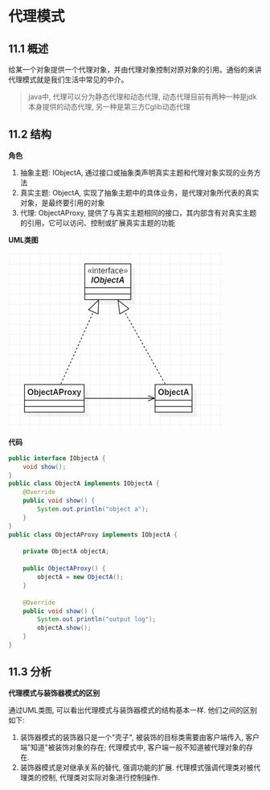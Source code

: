 # 代理模式

## 11.1 概述

给某一个对象提供一个代理对象，并由代理对象控制对原对象的引用。通俗的来讲代理模式就是我们生活中常见的中介。

> java中, 代理可以分为静态代理和动态代理, 动态代理目前有两种一种是jdk本身提供的动态代理, 另一种是第三方Cglib动态代理

## 11.2 结构

**角色**
1. 抽象主题: IObjectA, 通过接口或抽象类声明真实主题和代理对象实现的业务方法
2. 真实主题: ObjectA, 实现了抽象主题中的具体业务，是代理对象所代表的真实对象，是最终要引用的对象
3. 代理: ObjectAProxy, 提供了与真实主题相同的接口，其内部含有对真实主题的引用，它可以访问、控制或扩展真实主题的功能

**UML类图**

![image](img/proxy.png)

**代码**

```java
public interface IObjectA {
    void show();
}
public class ObjectA implements IObjectA {
    @Override
    public void show() {
        System.out.println("object a");
    }
}
public class ObjectAProxy implements IObjectA {

    private ObjectA objectA;

    public ObjectAProxy() {
        objectA = new ObjectA();
    }

    @Override
    public void show() {
        System.out.println("output log");
        objectA.show();
    }
}
```

## 11.3 分析

**代理模式与装饰器模式的区别**

通过UML类图, 可以看出代理模式与装饰器模式的结构基本一样. 他们之间的区别如下:

1. 装饰器模式的装饰器只是一个"壳子", 被装饰的目标类需要由客户端传入, 客户端"知道"被装饰对象的存在; 代理模式中, 客户端一般不知道被代理对象的存在.
2. 装饰器模式是对继承关系的替代, 强调功能的扩展. 代理模式强调代理类对被代理类的控制, 代理类对实际对象进行控制操作.